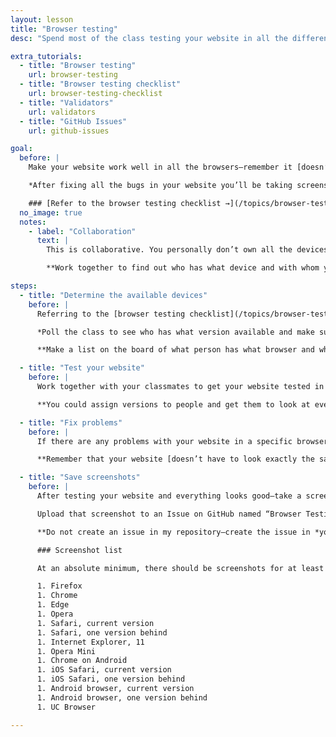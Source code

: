 ```yaml
---
layout: lesson
title: "Browser testing"
desc: "Spend most of the class testing your website in all the different browsers—and fixing any problems that arise."

extra_tutorials:
  - title: "Browser testing"
    url: browser-testing
  - title: "Browser testing checklist"
    url: browser-testing-checklist
  - title: "Validators"
    url: validators
  - title: "GitHub Issues"
    url: github-issues

goal:
  before: |
    Make your website work well in all the browsers—remember it [doesn’t have to look exactly the same](http://dowebsitesneedtolookexactlythesameineverybrowser.com/), but it should be functional.

    *After fixing all the bugs in your website you’ll be taking screenshots of the final website and posting them to an Issue on GitHub.*

    ### [Refer to the browser testing checklist →](/topics/browser-testing-checklist/)
  no_image: true
  notes:
    - label: "Collaboration"
      text: |
        This is collaborative. You personally don’t own all the devices you need to test your website on, but as a class you have all the devices.

        **Work together to find out who has what device and with whom you can get your website tested.**

steps:
  - title: "Determine the available devices"
    before: |
      Referring to the [browser testing checklist](/topics/browser-testing-checklist/), figure out what devices—and versions—need to be tested.

      *Poll the class to see who has what version available and make sure as many devices and versions are covered as possible.*

      **Make a list on the board of what person has what browser and what version.**

  - title: "Test your website"
    before: |
      Work together with your classmates to get your website tested in all the browsers available in the classroom.

      **You could assign versions to people and get them to look at everybody’s website in their assigned browser—taking screenshots and discussing errors as they go.**

  - title: "Fix problems"
    before: |
      If there are any problems with your website in a specific browser—fix them.

      **Remember that your website [doesn’t have to look exactly the same in every browser](http://dowebsitesneedtolookexactlythesameineverybrowser.com/), but it should be functional and not look broken.**

  - title: "Save screenshots"
    before: |
      After testing your website and everything looks good—take a screenshot of it.

      Upload that screenshot to an Issue on GitHub named “Browser Testing”—in your repository.

      **Do not create an issue in my repository—create the issue in *your* forked repo.** If your repo doesn’t have and Issues tab, go to Settings and turn it on.

      ### Screenshot list

      At an absolute minimum, there should be screenshots for at least these browsers. *They’ll definitely be available in the class among your peers or easily installed.*

      1. Firefox
      1. Chrome
      1. Edge
      1. Opera
      1. Safari, current version
      1. Safari, one version behind
      1. Internet Explorer, 11
      1. Opera Mini
      1. Chrome on Android
      1. iOS Safari, current version
      1. iOS Safari, one version behind
      1. Android browser, current version
      1. Android browser, one version behind
      1. UC Browser

---
```

